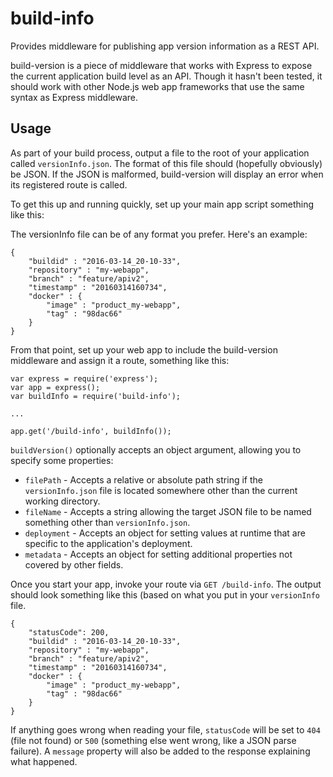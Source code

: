 # build-info
Provides middleware for publishing app version information as a REST API.

build-version is a piece of middleware that works with Express to expose the current application build level
as an API. Though it hasn't been tested, it should work with other Node.js web app frameworks that use the
same syntax as Express middleware.

## Usage
As part of your build process, output a file to the root of your application called `versionInfo.json`.
The format of this file should (hopefully obviously) be JSON. If the JSON is malformed, build-version
will display an error when its registered route is called.

To get this up and running quickly, set up your main app script something like this:

The versionInfo file can be of any format you prefer. Here's an example:

```
{
    "buildid" : "2016-03-14_20-10-33",
    "repository" : "my-webapp",
    "branch" : "feature/apiv2",
    "timestamp" : "20160314160734",
    "docker" : {
        "image" : "product_my-webapp",
        "tag" : "98dac66"
    }
}
```

From that point, set up your web app to include the build-version middleware and assign it a route, something like this:

```
var express = require('express');
var app = express();
var buildInfo = require('build-info');

...

app.get('/build-info', buildInfo());
```

`buildVersion()` optionally accepts an object argument, allowing you to specify some properties:

- `filePath` - Accepts a relative or absolute path string if the `versionInfo.json` file is located somewhere other than the current working directory.
- `fileName` - Accepts a string allowing the target JSON file to be named something other than `versionInfo.json`.
- `deployment` - Accepts an object for setting values at runtime that are specific to the application's deployment.
- `metadata` - Accepts an object for setting additional properties not covered by other fields.

Once you start your app, invoke your route via `GET /build-info`. The output should look something like this (based on what you put in your `versionInfo` file.

```
{
    "statusCode": 200,
    "buildid" : "2016-03-14_20-10-33",
    "repository" : "my-webapp",
    "branch" : "feature/apiv2",
    "timestamp" : "20160314160734",
    "docker" : {
        "image" : "product_my-webapp",
        "tag" : "98dac66"
    }
}
```

If anything goes wrong when reading your file, `statusCode` will be set to `404` (file not found) or `500` (something else went wrong, like a JSON parse failure).
A `message` property will also be added to the response explaining what happened.

